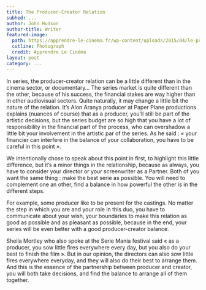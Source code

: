 ```yaml
---
title: The Producer-Creator Relation
subhed: ...
author: John Hudson
author-title: Writer
featured-image: 
  path: https://apprendre-le-cinema.fr/wp-content/uploads/2015/04/le-producteur-du-film-ou-le-producteur-délégué.001-1080x675.jpeg
  cutline: Photograph
  credit: Apprendre Le Cinéma
layout: post
category: ...
---
```


 In series, the producer-creator relation can be a little different than in the cinema sector, or documentary…
The series market is quite different than the other, because of his success, the financial stakes are way higher than in other audiovisual sectors. Quite naturally, it may change a little bit the nature of the relation. It’s Alon Aranya producer at Paper Plane productions explains (nuances of course) that as a producer, you’ll still be part of the artistic decisions, but the series budget are so high that you have a lot of responsibility in the financial part of the process, who can overshadow a little bit your involvement in the artistic par of the series. As he said : « your financier can interfere in the balance of your collaboration, you have to be careful in this point ».

 We intentionally chose to speak about this point in first, to highlight this little difference, but it’s a minor things in the relationship, because as always, you have to consider your director or your screenwriter as a Partner. Both of you want the same thing : make the best serie as possible. You will need to complement one an other, find a balance in how powerful the other is in the different steps. 

For example, some producer like to be present for the castings. No matter the step in which you are and your role in this duo, you have to communicate about your wish, your boundaries to make this relation as good as possible and as pleasant as possible, because in the end, your series will be even better with a good producer-creator balance.

 Sheila Mortley who also spoke at the Serie Mania festival said « as a producer, you sow little fires everywhere every day, but you also do your best to finish the film ». But in our opinion, the directors can also sow little fires everywhere everyday, and they will also do their best to arrange them. And this is the essence of the partnership between producer and creator, you will both take decisions, and find the balance to arrange all of them together. 
